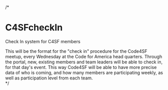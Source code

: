/* 
# C4SFcheckIn
Check In system for C4SF members

This will be the format for the "check in" procedure for the Code4SF meetup, every Wednesday at the Code for America head quarters.
Through the portal, new, existing members and team leaders will be able to check in, for that day's event. 
This way Code4SF will be able to have more precise data of who is coming, and how many members are participating weekly, as well as participation level from each team.  
*/
